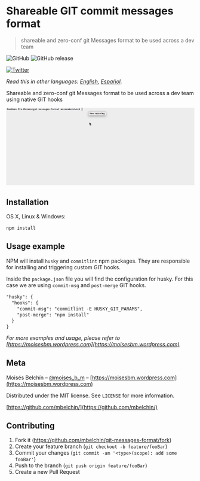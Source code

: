 # Shareable GIT commit messages format
> shareable and zero-conf git Messages format to be used across a dev team

![GitHub](https://img.shields.io/github/license/mbelchin/git-messages-format.svg)
![GitHub release](https://img.shields.io/github/release/mbelchin/git-messages-format.svg)


[![Twitter](https://img.shields.io/twitter/url/https/shields.io.svg?style=social)](https://twitter.com/intent/tweet?text=Wow:&url=https%3A%2F%2Fgithub.com%2Fmbelchin%2Fgit-messages-format&hashtags=git,hooks,developers,commit,format)

*Read this in other languages: [English](README.md), [Español](README.es.md).*

Shareable and zero-conf git Messages format to be used across a dev team using
native GIT hooks

![](example.gif)

## Installation

OS X, Linux & Windows:

```
npm install
```

## Usage example

NPM will install `husky` and `commitlint` npm packages. They are responsible for
installing and triggering custom GIT hooks.

Inside the `package.json` file you will find the configuration for husky.
For this case we are using `commit-msg` and `post-merge` GIT hooks.

```
"husky": {
  "hooks": {
    "commit-msg": "commitlint -E HUSKY_GIT_PARAMS",
    "post-merge": "npm install"
  }
}
```

_For more examples and usage, please refer to [https://moisesbm.wordpress.com](https://moisesbm.wordpress.com)._

## Meta

Moisés Belchín – [@moises_b_m](https://twitter.com/moises_b_m) – [https://moisesbm.wordpress.com](https://moisesbm.wordpress.com)

Distributed under the MIT license. See ``LICENSE`` for more information.

[https://github.com/mbelchin/](https://github.com/mbelchin/)

## Contributing

1. Fork it (<https://github.com/mbelchin/git-messages-format/fork>)
2. Create your feature branch (`git checkout -b feature/fooBar`)
3. Commit your changes (`git commit -am '<type>(scope): add some fooBar'`)
4. Push to the branch (`git push origin feature/fooBar`)
5. Create a new Pull Request
